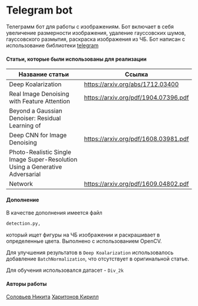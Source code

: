 # Telegram bot 


Телеграмм бот для работы с изображениям. Бот включает в себя увеличение размерности изображения, удаление гауссовских шумов, гауссовского размытия, раскраска изображения из ЧБ.
Бот написан с использование библиотеки [telegram](https://python-telegram-bot.readthedocs.io/en/stable/)

#### Статьи, которые были использованы для реализации

| Название статьи | Ссылка |
| ------ | ------ |
| Deep Koalarization | https://arxiv.org/abs/1712.03400 |
| Real Image Denoising with Feature Attention | https://arxiv.org/pdf/1904.07396.pdf |
| Beyond a Gaussian Denoiser: Residual Learning of
Deep CNN for Image Denoising | https://arxiv.org/pdf/1608.03981.pdf |
| Photo-Realistic Single Image Super-Resolution Using a Generative Adversarial
Network | https://arxiv.org/pdf/1609.04802.pdf |

#### Дополнение
В качестве дополнения имеется файл
```sh
detection.py,
```
который ищет фигуры на ЧБ изображении и раскрашивает в определенные цвета. Выполнено c использованием OpenCV.

Для улучшения результатов в `Deep Koalarization` использовалось добавление `BatchNormalization`, что отсутствует в оригинальной статье.

Для обучения использовался датасет - `Div_2k`
#### Авторы работы
 [Соловьев Никита](https://github.com/McNikidry)
 [Харитонов Кирилл](https://github.com/KirillKharitonov)




